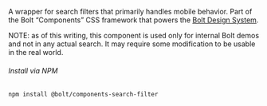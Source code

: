 A wrapper for search filters that primarily handles mobile behavior. Part of the Bolt “Components” CSS framework that powers the [Bolt Design System](https://www.boltdesignsystem.com).

NOTE: as of this writing, this component is used only for internal Bolt demos and not in any actual search.  It may require some modification to be usable in the real world.

###### Install via NPM

```
npm install @bolt/components-search-filter
```
